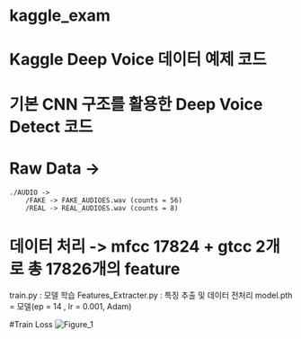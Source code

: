 # kaggle_exam

# Kaggle Deep Voice 데이터 예제 코드
# 기본 CNN 구조를 활용한 Deep Voice Detect 코드

# Raw Data ->
    ./AUDIO ->
        /FAKE -> FAKE_AUDIOES.wav (counts = 56)
        /REAL -> REAL_AUDIOES.wav (counts = 8)

# 데이터 처리 -> mfcc 17824 + gtcc 2개로 총 17826개의 feature

train.py : 모델 학습
Features_Extracter.py : 특징 추출 및 데이터 전처리
model.pth = 모델(ep = 14 , lr = 0.001, Adam)

#Train Loss
![Figure_1](https://github.com/KillingVoice/kaggle_exam/assets/162958984/99c7c105-549d-466d-81a9-0b53e255c5db)
